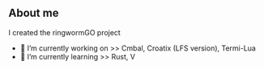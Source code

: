 ## About me

I created the ringwormGO project

- 🔭 I’m currently working on  >>
        Cmbal, Croatix (LFS version), Termi-Lua
- 🌱 I’m currently learning >>
            Rust, V
